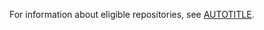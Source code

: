 For information about eligible repositories, see [AUTOTITLE](/code-security/code-scanning/automatically-scanning-your-code-for-vulnerabilities-and-errors/configuring-code-scanning-at-scale#eligible-repositories-default-setup).
